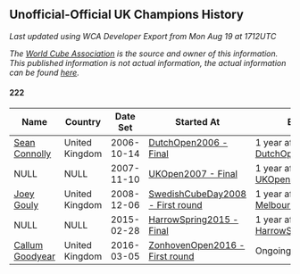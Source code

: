 ## Unofficial-Official UK Champions History

*Last updated using WCA Developer Export from Mon Aug 19 at 1712UTC*

*The [World Cube Association](https://www.worldcubeassociation.org) is the source and owner of this information. This published information is not actual information, the actual information can be found [here](https://www.worldcubeassociation.org/results).*

#### 222

|Name|Country|Date Set|Started At|Ended At|Days Held|  
|--|--|--|--|--|--|  
|[Sean Connolly](https://www.worldcubeassociation.org/persons/2004CONN01)|United Kingdom|2006-10-14|[DutchOpen2006 - Final](https://www.worldcubeassociation.org/competitions/DutchOpen2006/results/all#e222_f)|1 year after [DutchOpen2006](https://www.worldcubeassociation.org/competitions/DutchOpen2006/results/all#e222_f)|365|  
|NULL|NULL|2007-11-10|[UKOpen2007 - Final](https://www.worldcubeassociation.org/competitions/UKOpen2007/results/all#e222_f)|1 year after [UKOpen2007](https://www.worldcubeassociation.org/competitions/UKOpen2007/results/all#e222_f)|366|  
|[Joey Gouly](https://www.worldcubeassociation.org/persons/2007GOUL01)|United Kingdom|2008-12-06|[SwedishCubeDay2008 - First round](https://www.worldcubeassociation.org/competitions/SwedishCubeDay2008/results/all#e222_1)|1 year after [MelbourneSummer2014](https://www.worldcubeassociation.org/competitions/MelbourneSummer2014/results/all#e222_f)|2262|  
|NULL|NULL|2015-02-28|[HarrowSpring2015 - Final](https://www.worldcubeassociation.org/competitions/HarrowSpring2015/results/all#e222_f)|1 year after [HarrowSpring2015](https://www.worldcubeassociation.org/competitions/HarrowSpring2015/results/all#e222_f)|366|  
|[Callum Goodyear](https://www.worldcubeassociation.org/persons/2012GOOD02)|United Kingdom|2016-03-05|[ZonhovenOpen2016 - First round](https://www.worldcubeassociation.org/competitions/ZonhovenOpen2016/results/all#e222_1)|Ongoing|1261|  
